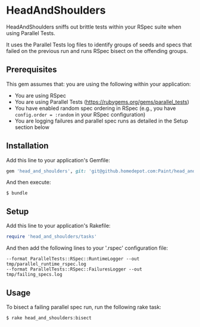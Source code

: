 # HeadAndShoulders

HeadAndShoulders sniffs out brittle tests within your RSpec suite when using Parallel Tests.

It uses the Parallel Tests log files to identify groups of seeds and specs that failed on the previous run and runs RSpec bisect on the offending groups.

## Prerequisites

This gem assumes that: you are using the following within your application:

- You are using RSpec
- You are using Parallel Tests (https://rubygems.org/gems/parallel_tests)
- You have enabled random spec ordering in RSpec (e.g., you have `config.order = :random` in your RSpec configuration)
- You are logging failures and parallel spec runs as detailed in the Setup section below

## Installation

Add this line to your application's Gemfile:

```ruby
gem 'head_and_shoulders', git: 'git@github.homedepot.com:Paint/head_and_shoulders.git'
```

And then execute:

    $ bundle

## Setup

Add this line to your application's Rakefile:

```ruby
require 'head_and_shoulders/tasks'
```


And then add the following lines to your '.rspec' configuration file:

```
--format ParallelTests::RSpec::RuntimeLogger --out tmp/parallel_runtime_rspec.log
--format ParallelTests::RSpec::FailuresLogger --out tmp/failing_specs.log
```

## Usage

To bisect a failing parallel spec run, run the following rake task:

    $ rake head_and_shoulders:bisect



